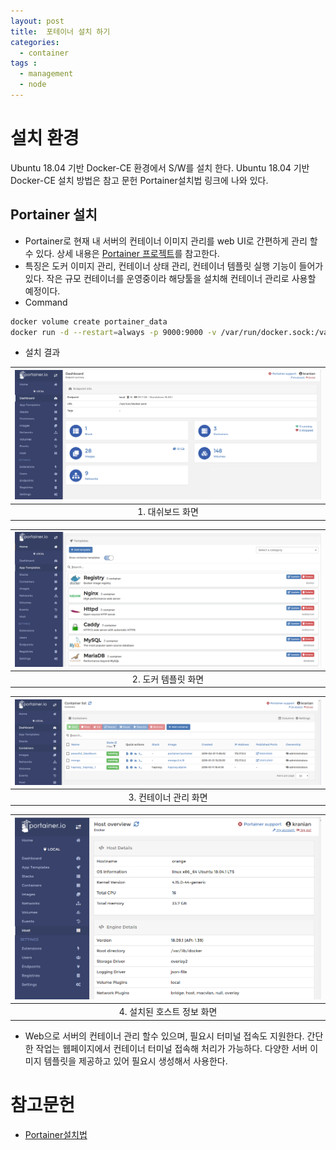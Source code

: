 ```yaml
---
layout: post
title:  포테이너 설치 하기  
categories:
  - container
tags :   
  - management 
  - node 
---
```

# 설치 환경 
Ubuntu 18.04 기반 Docker-CE 환경에서 S/W를 설치 한다.  Ubuntu 18.04 기반 Docker-CE 설치 방법은 참고 문헌 Portainer설치법 링크에 나와 있다.    

## Portainer 설치 
 
 - Portainer로  현재 내 서버의 컨테이너 이미지 관리를 web UI로 간편하게 관리 할수 있다. 상세 내용은 [Portainer 프로젝트](https://github.com/portainer/portainer)를 참고한다.
 - 특징은 도커 이미지 관리, 컨테이너 상태 관리, 컨테이너 템플릿 실행 기능이 들어가 있다. 작은 규모 컨테이너를 운영중이라 해당툴을 설치해 컨테이너 관리로 사용할 예정이다. 
 - Command 
 ```bash
 docker volume create portainer_data
 docker run -d --restart=always -p 9000:9000 -v /var/run/docker.sock:/var/run/docker.sock -v portainer_data:/data portainer/portainer
 ```
 - 설치 결과 
 
| ![dashboard](/assets/swinstall/dashboard.png) |
|:--:|
| 1. 대쉬보드 화면  |

| ![template](/assets/swinstall/template.png) |
|:--:|
| 2. 도커 템플릿 화면  |

| ![container](/assets/swinstall/container.png) |
|:--:|
| 3. 컨테이너 관리 화면  |

| ![hostinfo](/assets/swinstall/hostinfo.png) |
|:--:|
| 4. 설치된 호스트 정보 화면  |
 
 - Web으로 서버의 컨테이너 관리 할수 있으며, 필요시 터미널 접속도 지원한다. 간단한 작업는 웹페이지에서 컨테이너 터미널 접속해 처리가 가능하다. 다양한 서버 이미지 템플릿을 제공하고 
 있어 필요시 생성해서 사용한다.
    
 
# 참고문헌 
 - [Portainer설치법](https://clouding.io/kb/en/install-portainer-on-ubuntu-18-04)
 
 

